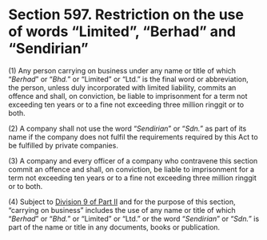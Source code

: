 # Section 597. Restriction on the use of words “Limited”, “Berhad” and “Sendirian”

\(1\) Any person carrying on business under any name or title of which “_Berhad_” or “_Bhd._” or “Limited” or “Ltd.” is the final word or abbreviation, the person, unless duly incorporated with limited liability, commits an offence and shall, on conviction, be liable to imprisonment for a term not exceeding ten years or to a fine not exceeding three million ringgit or to both.

\(2\) A company shall not use the word “_Sendirian_” or “_Sdn._” as part of its name if the company does not fulfil the requirements required by this Act to be fulfilled by private companies.

\(3\) A company and every officer of a company who contravene this section commit an offence and shall, on conviction, be liable to imprisonment for a term not exceeding ten years or to a fine not exceeding three million ringgit or to both.

\(4\) Subject to [Division 9 of Part II](../../../part-2-formation-and-administration-of-companies/division-9-execution-of-documents/) and for the purpose of this section, “carrying on business” includes the use of any name or title of which “_Berhad_” or “_Bhd._” or “Limited” or “Ltd.” or the word “_Sendirian_” or “_Sdn._” is part of the name or title in any documents, books or publication.


